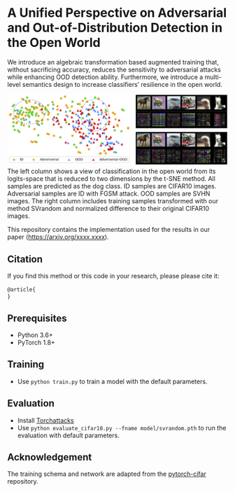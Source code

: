 #  A Unified Perspective on Adversarial and Out-of-Distribution Detection in the Open World

We introduce an algebraic transformation based augmented training that, without sacrificing accuracy, reduces the sensitivity to adversarial attacks while enhancing OOD detection ability. Furthermore, we introduce a multi-level semantics design to increase classifiers’ resilience in the open world.

![Alt text](figure.png?style=centerme)
The left column shows a view of classification in the open world from its logits-space that is reduced to two dimensions by the t-SNE method. All samples are predicted as the dog class. ID samples are CIFAR10 images. Adversarial samples are ID with FGSM attack. OOD samples are SVHN images. The right column includes training samples transformed with our method SVrandom and normalized difference to their original CIFAR10 images.

This repository contains the implementation used for the results in our paper (https://arxiv.org/xxxx.xxxx).


## Citation

If you find this method or this code in your research, please please cite it:

    @article{
    }


## Prerequisites
* Python 3.6+
* PyTorch 1.8+


## Training
* Use `python train.py` to train a model with the default parameters.


## Evaluation
* Install [Torchattacks](https://github.com/Harry24k/adversarial-attacks-pytorch) 
* Use `python evaluate_cifar10.py --fname model/svrandom.pth` to run the evaluation with default parameters.


## Acknowledgement
The training schema and network are adapted from the [pytorch-cifar](https://github.com/kuangliu/pytorch-cifar) repository.
